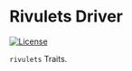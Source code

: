 # Rivulets Driver

[![License](https://img.shields.io/badge/license-Apache--2.0-blue.svg)](LICENSE)

`rivulets` Traits.